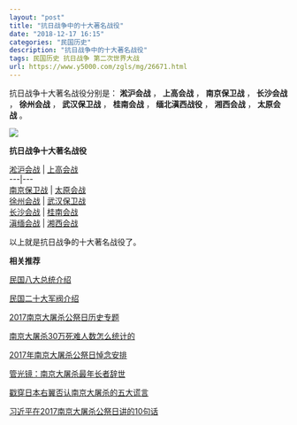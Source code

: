 ```yaml
---
layout: "post"
title: "抗日战争中的十大著名战役"
date: "2018-12-17 16:15"
categories: "民国历史"
description: "抗日战争中的十大著名战役"
tags: 民国历史 抗日战争 第二次世界大战
url: https://www.y5000.com/zgls/mg/26671.html
---
```






抗日战争十大著名战役分别是： **淞沪会战** ， **上高会战** ， **南京保卫战** ， **长沙会战** ， **徐州会战** ，
**武汉保卫战** ， **桂南会战** ， **缅北滇西战役** ， **湘西会战** ， **太原会战** 。

![](https://img.y5000.com/uploads/allimg/171213/8-1G2131J630932.jpg)

**抗日战争十大著名战役**

[ 淞沪会战](https://www.y5000.com/jstd/zgzz/26672.html) |
[上高会战](https://www.y5000.com/jstd/zgzz/26673.html)  
---|---  
[南京保卫战](https://www.y5000.com/jstd/zgzz/26674.html) |
[太原会战](https://www.y5000.com/jstd/zgzz/26675.html)  
[徐州会战](https://www.y5000.com/jstd/zgzz/26676.html) |
[武汉保卫战](https://www.y5000.com/jstd/zgzz/26677.html)  
[长沙会战](https://www.y5000.com/jstd/zgzz/26678.html) |
[桂南会战](https://www.y5000.com/jstd/zgzz/26679.html)  
[滇缅会战](https://www.y5000.com/jstd/zgzz/26681.html) |
[湘西会战](https://www.y5000.com/jstd/zgzz/26682.html)  
  
以上就是抗日战争的十大著名战役了。

**相关推荐**

[民国八大总统介绍](https://www.y5000.com/zgls/mrzj/26536.html)

[ 民国二十大军阀介绍](https://www.y5000.com/zgls/mrzj/26565.html)

[2017南京大屠杀公祭日历史专题](https://www.y5000.com/shbt/26653.html)

[南京大屠杀30万死难人数怎么统计的](https://www.y5000.com/zgls/mg/26642.html)

[2017年南京大屠杀公祭日悼念安排](https://www.y5000.com/zgls/mg/26657.html)

[管光镜：南京大屠杀最年长者辞世](https://www.y5000.com/zgls/mg/26665.html)

[戳穿日本右翼否认南京大屠杀的五大谎言](https://www.y5000.com/zgls/mg/26666.html)

[习近平在2017南京大屠杀公祭日讲的10句话](https://www.y5000.com/shbt/shss/26668.html)
